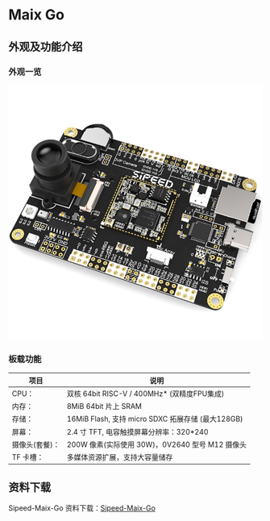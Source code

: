 Maix Go
=====

## 外观及功能介绍

### 外观一览

![Maix Go](../../assets/hardware/maix_go/Go.png)

### 板载功能

| 项目           | 说明                                              |
| -------------- | ------------------------------------------------- |
| CPU：          | 双核 64bit RISC-V / 400MHz* (双精度FPU集成)       |
| 内存：         | 8MiB 64bit 片上 SRAM                              |
| 存储：         | 16MiB Flash, 支持 micro SDXC 拓展存储 (最大128GB) |
| 屏幕：         | 2.4 寸 TFT, 电容触摸屏幕分辨率：320\*240          |
| 摄像头(套餐)： | 200W 像素(实际使用 30W)，0V2640 型号 M12 摄像头   |
| TF 卡槽：      | 多媒体资源扩展，支持大容量储存                    |

## 资料下载

Sipeed-Maix-Go 资料下载：[Sipeed-Maix-Go](https://dl.sipeed.com/shareURL/MAIX/HDK/Sipeed-Maix-GO)
